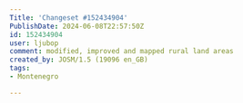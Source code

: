 ```yaml
---
Title: 'Changeset #152434904'
PublishDate: 2024-06-08T22:57:50Z
id: 152434904
user: ljubop
comment: modified, improved and mapped rural land areas
created_by: JOSM/1.5 (19096 en_GB)
tags:
- Montenegro

---
```

